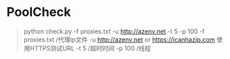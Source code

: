 # PoolCheck

> python check.py -f proxies.txt -u http://azenv.net -t 5 -p 100
>  -f proxies.txt /代理ip文件
>  -u http://azenv.net or https://icanhazip.com 使用HTTPS测试URL
>  -t 5 /超时时间
>  -p 100 /线程

